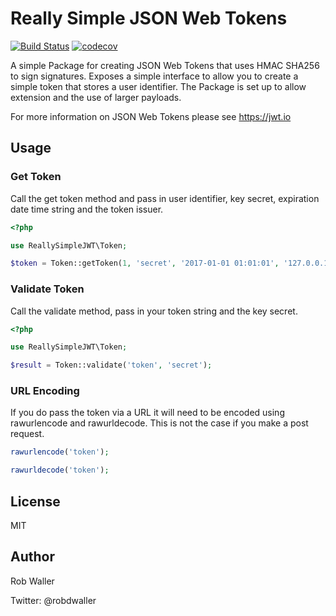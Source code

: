 # Really Simple JSON Web Tokens
[![Build Status](https://travis-ci.org/RobDWaller/ReallySimpleJWT.svg?branch=master)](https://travis-ci.org/RobDWaller/ReallySimpleJWT) [![codecov](https://codecov.io/gh/RobDWaller/ReallySimpleJWT/branch/master/graph/badge.svg)](https://codecov.io/gh/RobDWaller/ReallySimpleJWT)

A simple Package for creating JSON Web Tokens that uses HMAC SHA256 to sign
signatures. Exposes a simple interface to allow you to create a simple token
that stores a user identifier. The Package is set up to allow extension and
the use of larger payloads.

For more information on JSON Web Tokens please see https://jwt.io

## Usage

### Get Token

Call the get token method and pass in user identifier, key secret, expiration 
date time string and the token issuer.

```php
<?php

use ReallySimpleJWT\Token;

$token = Token::getToken(1, 'secret', '2017-01-01 01:01:01', '127.0.0.1');
```

### Validate Token

Call the validate method, pass in your token string and the key secret. 

```php
<?php

use ReallySimpleJWT\Token;

$result = Token::validate('token', 'secret');
```

### URL Encoding

If you do pass the token via a URL it will need to be encoded using 
rawurlencode and rawurldecode. This is not the case if you make a post request.

```php
rawurlencode('token');

rawurldecode('token');
```

## License

MIT

## Author

Rob Waller

Twitter: @robdwaller 